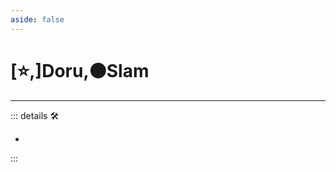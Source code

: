 ```yaml
---
aside: false
---
```

# [⭐,]<labor>Doru</labor>,🟠<motor>Slam</motor>

---

<!-- =================================================== -->
<!-- =================================================== -->
<!-- =================================================== -->
<!-- =================================================== -->
<!-- =================================================== -->
::: details 🛠

-

:::
